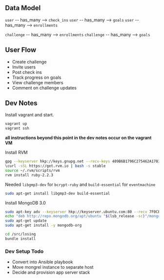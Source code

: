 ## Data Model

`user` -- has_many --> `check_ins`
`user` -- has_many --> `goals`
`user` -- has_many --> `enrollments`

`challenge` -- has_many --> `enrollments`
`challenge` -- has_many --> `goals`

## User Flow

- Create challenge
- Invite users
- Post check ins
- Track progress on goals
- View challenge members
- Comment on challenge updates

## Dev Notes

Install vagrant and start.

```sh
vagrant up
vagrant ssh
```

**all instructions beyond this point in the dev notes occur on the vagrant VM**

Install RVM

```sh
gpg --keyserver hkp://keys.gnupg.net --recv-keys 409B6B1796C275462A1703113804BB82D39DC0E3
\curl -sSL https://get.rvm.io | bash -s stable
source ~/.rvm/scripts/rvm
rvm install ruby-2.2.3
```

Needed `libgmp3-dev` for `bcrypt-ruby` and `build-essential` for `eventmachine`

```sh
sudo apt-get install libgmp3-dev build-essential
```

Install MongoDB 3.0

```sh
sudo apt-key adv --keyserver hkp://keyserver.ubuntu.com:80 --recv 7F0CEB10
echo "deb http://repo.mongodb.org/apt/ubuntu "$(lsb_release -sc)"/mongodb-org/3.0 multiverse" | sudo tee /etc/apt/sources.list.d/mongodb-org-3.0.list
sudo apt-get update
sudo apt-get install -y mongodb-org
```

```sh
cd /src/losing
bundle install
```

### Dev Setup Todo

- Convert into Ansible playbook
- Move mongrel instance to separate host
- Decide and provision app server stack